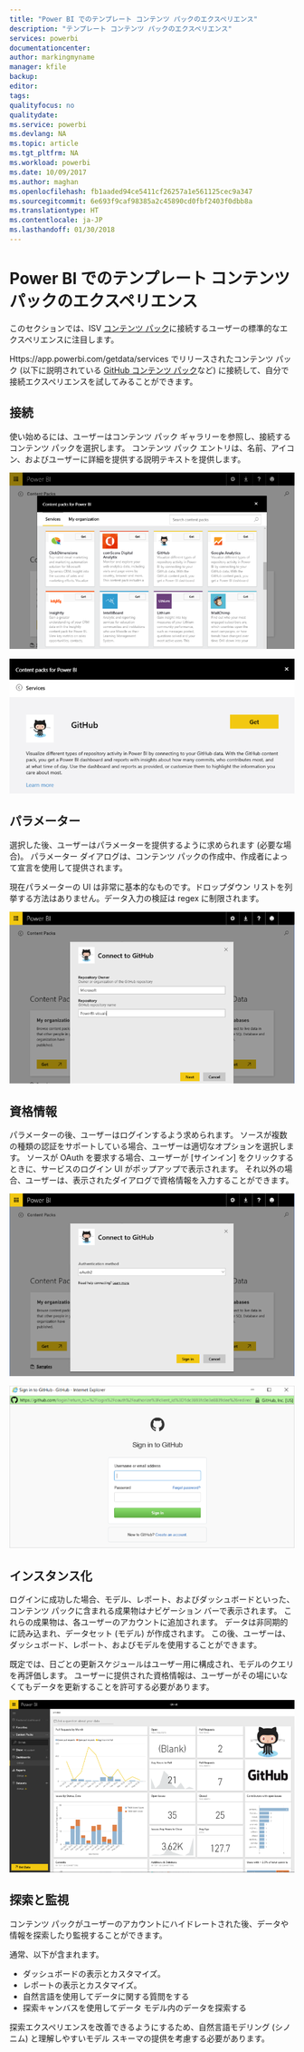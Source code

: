 ```yaml
---
title: "Power BI でのテンプレート コンテンツ パックのエクスペリエンス"
description: "テンプレート コンテンツ パックのエクスペリエンス"
services: powerbi
documentationcenter: 
author: markingmyname
manager: kfile
backup: 
editor: 
tags: 
qualityfocus: no
qualitydate: 
ms.service: powerbi
ms.devlang: NA
ms.topic: article
ms.tgt_pltfrm: NA
ms.workload: powerbi
ms.date: 10/09/2017
ms.author: maghan
ms.openlocfilehash: fb1aaded94ce5411cf26257a1e561125cec9a347
ms.sourcegitcommit: 6e693f9caf98385a2c45890cd0fbf2403f0dbb8a
ms.translationtype: HT
ms.contentlocale: ja-JP
ms.lasthandoff: 01/30/2018
---
```

# <a name="template-content-pack-experiences-in-power-bi"></a>Power BI でのテンプレート コンテンツ パックのエクスペリエンス
このセクションでは、ISV [コンテンツ パック](../service-connect-to-services.md)に接続するユーザーの標準的なエクスペリエンスに注目します。 

Https://app.powerbi.com/getdata/services でリリースされたコンテンツ パック (以下に説明されている [GitHub コンテンツ パック](https://app.powerbi.com/getdata/services/github)など) に接続して、自分で接続エクスペリエンスを試してみることができます。

## <a name="connect"></a>接続
使い始めるには、ユーザーはコンテンツ パック ギャラリーを参照し、接続するコンテンツ パックを選択します。 コンテンツ パック エントリは、名前、アイコン、およびユーザーに詳細を提供する説明テキストを提供します。

![接続](media/template-content-pack-experience/github_data.png)

![接続](media/template-content-pack-experience/github_connect.png)

## <a name="parameters"></a>パラメーター
選択した後、ユーザーはパラメーターを提供するように求められます (必要な場合)。 パラメーター ダイアログは、コンテンツ パックの作成中、作成者によって宣言を使用して提供されます。

現在パラメーターの UI は非常に基本的なものです。ドロップダウン リストを列挙する方法はありません。データ入力の検証は regex に制限されます。

![パラメーター](media/template-content-pack-experience/github_params.png)

## <a name="credentials"></a>資格情報
パラメーターの後、ユーザーはログインするよう求められます。  ソースが複数の種類の認証をサポートしている場合、ユーザーは適切なオプションを選択します。 ソースが OAuth を要求する場合、ユーザーが [サインイン] をクリックするときに、サービスのログイン UI がポップアップで表示されます。  それ以外の場合、ユーザーは、表示されたダイアログで資格情報を入力することができます。

![資格情報](media/template-content-pack-experience/github_login.png)

![接続](media/template-content-pack-experience/github_creds2.png)

## <a name="instantiation"></a>インスタンス化
ログインに成功した場合、モデル、レポート、およびダッシュボードといった、コンテンツ パックに含まれる成果物はナビゲーション バーで表示されます。  これらの成果物は、各ユーザーのアカウントに追加されます。  データは非同期的に読み込まれ、データセット (モデル) が作成されます。  この後、ユーザーは、ダッシュボード、レポート、およびモデルを使用することができます。

既定では、日ごとの更新スケジュールはユーザー用に構成され、モデルのクエリを再評価します。  ユーザーに提供された資格情報は、ユーザーがその場にいなくてもデータを更新することを許可する必要があります。

![インスタンス化](media/template-content-pack-experience/github_dashboard.png)

## <a name="exploration-and-monitoring"></a>探索と監視
コンテンツ パックがユーザーのアカウントにハイドレートされた後、データや情報を探索したり監視することができます。

通常、以下が含まれます。

* ダッシュボードの表示とカスタマイズ。
* レポートの表示とカスタマイズ。
* 自然言語を使用してデータに関する質問をする
* 探索キャンバスを使用してデータ モデル内のデータを探索する

探索エクスペリエンスを改善できるようにするため、自然言語モデリング (シノニム) と理解しやすいモデル スキーマの提供を考慮する必要があります。

